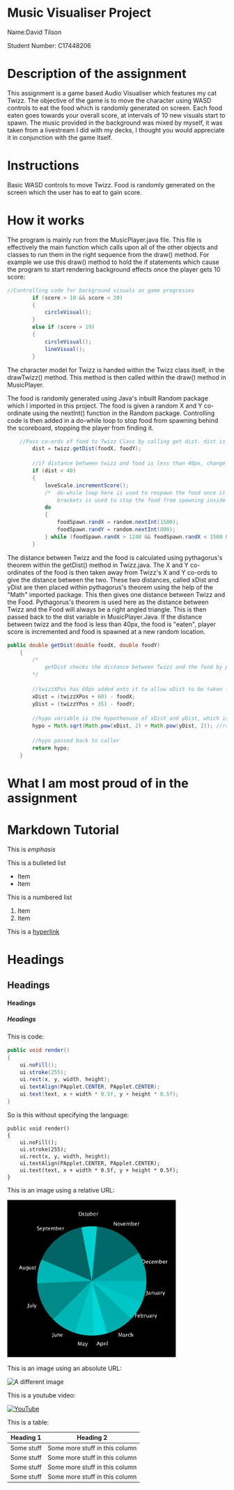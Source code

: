# Music Visualiser Project

Name:David Tilson

Student Number: C17448206

# Description of the assignment
This assignment is a game based Audio Visualiser which features my cat Twizz. The objective of the game is to move the character using WASD controls to eat the food which is randomly generated on screen. Each food eaten goes towards your overall score, at intervals of 10 new visuals start to spawn. The music provided in the background was mixed by myself, it was taken from a livestream I did with my decks, I thought you would appreciate it in conjunction with the game itself.

# Instructions
Basic WASD controls to move Twizz. Food is randomly generated on the screen which the user has to eat to gain score.

# How it works
The program is mainly run from the MusicPlayer.java file. This file is effectively the main function which calls upon all of the other objects and classes to run them in the right sequence from the draw() method. For example we use this draw() method to hold the if statements which cause the program to start rendering background effects once the player gets 10 score:

```Java
//Controlling code for background visuals as game progresses
        if (score > 10 && score < 20)
        {
            circleVisual();
        }
        else if (score > 19)
        {
            circleVisual();
            lineVisual();
        }
```

The character model for Twizz is handed within the Twizz class itself, in the drawTwizz() method. This method is then called within the draw() method in MusicPlayer.

The food is randomly generated using Java's inbuilt Random package which I imported in this project. The food is given a random X and Y co-ordinate using the nextInt() function in the Random package. Controlling code is then added in a do-while loop to stop food from spawning behind the scoreboard, stopping the player from finding it. 

```Java
	//Pass co-ords of food to Twizz Class by calling get dist. dist is then passed back to main
        dist = twizz.getDist(foodX, foodY);
        
        //if distance between twizz and food is less than 40px, change foods co-ords. Food is "eaten"
        if (dist < 40)
        {
            loveScale.incrementScore();
            /*  do-while loop here is used to respawn the food once it has been eaten. The controlling code inside of the 
                brackets is used to stop the food from spawning inside of the rect drawn by LoveScale                  */ 
            do
            {
                foodSpawn.randX = random.nextInt(1500);
                foodSpawn.randY = random.nextInt(800);
            } while (foodSpawn.randX > 1240 && foodSpawn.randX < 1500 && foodSpawn.randY > 0 && foodSpawn.randY < 110);
        }
```
The distance between Twizz and the food is calculated using pythagorus's theorem within the getDist() method in Twizz.java. The X and Y co-ordinates of the food is then taken away from Twizz's X and Y co-ords to give the distance between the two. These two distances, called xDist and yDist are then placed within pythagorus's theorem using the help of the "Math" imported package. This then gives one distance between Twizz and the Food. Pythagorus's theorem is used here as the distance between Twizz and the Food will always be a right angled triangle. This is then passed back to the dist variable in MusicPlayer.Java. If the distance between twizz and the food is less than 40px, the food is "eaten", player score is incremented and food is spawned at a new random location.

```Java
public double getDist(double foodX, double foodY)
    {
        /*
            getDist checks the distance between Twizz and the food by passing two arguments, X and Y co-ords of food
        */

        //twizzXPos has 60px added onto it to allow xDist to be taken from the centre of Twizz, rather than the top left corner, as 60 is half of the width
        xDist = (twizzXPos + 60) - foodX;
        yDist = (twizzYPos + 35) - foodY;

        //hypo variable is the hypothenuse of xDist and yDist, which is put into a pythagoras theorem
        hypo = Math.sqrt(Math.pow(xDist, 2) + Math.pow(yDist, 2)); //raised to the power of 2

        //hypo passed back to caller
        return hypo;
    }
```


# What I am most proud of in the assignment

# Markdown Tutorial

This is *emphasis*

This is a bulleted list

- Item
- Item

This is a numbered list

1. Item
1. Item

This is a [hyperlink](http://bryanduggan.org)

# Headings
## Headings
#### Headings
##### Headings

This is code:

```Java
public void render()
{
	ui.noFill();
	ui.stroke(255);
	ui.rect(x, y, width, height);
	ui.textAlign(PApplet.CENTER, PApplet.CENTER);
	ui.text(text, x + width * 0.5f, y + height * 0.5f);
}
```

So is this without specifying the language:

```
public void render()
{
	ui.noFill();
	ui.stroke(255);
	ui.rect(x, y, width, height);
	ui.textAlign(PApplet.CENTER, PApplet.CENTER);
	ui.text(text, x + width * 0.5f, y + height * 0.5f);
}
```

This is an image using a relative URL:

![An image](images/p8.png)

This is an image using an absolute URL:

![A different image](https://bryanduggandotorg.files.wordpress.com/2019/02/infinite-forms-00045.png?w=595&h=&zoom=2)

This is a youtube video:

[![YouTube](http://img.youtube.com/vi/J2kHSSFA4NU/0.jpg)](https://www.youtube.com/watch?v=J2kHSSFA4NU)

This is a table:

| Heading 1 | Heading 2 |
|-----------|-----------|
|Some stuff | Some more stuff in this column |
|Some stuff | Some more stuff in this column |
|Some stuff | Some more stuff in this column |
|Some stuff | Some more stuff in this column |

